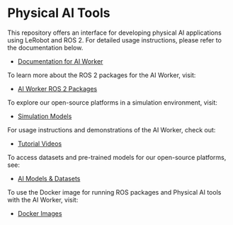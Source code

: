 # Physical AI Tools

This repository offers an interface for developing physical AI applications using LeRobot and ROS 2. For detailed usage instructions, please refer to the documentation below.
  - [Documentation for AI Worker](https://ai.robotis.com/)

To learn more about the ROS 2 packages for the AI Worker, visit:
  - [AI Worker ROS 2 Packages](https://github.com/ROBOTIS-GIT/ai_worker)

To explore our open-source platforms in a simulation environment, visit:
  - [Simulation Models](https://github.com/ROBOTIS-GIT/robotis_mujoco_menagerie)

For usage instructions and demonstrations of the AI Worker, check out:
  - [Tutorial Videos](https://www.youtube.com/@ROBOTISOpenSourceTeam)

To access datasets and pre-trained models for our open-source platforms, see:
  - [AI Models & Datasets](https://huggingface.co/ROBOTIS)

To use the Docker image for running ROS packages and Physical AI tools with the AI Worker, visit:
  - [Docker Images](https://hub.docker.com/r/robotis/ros/tags)
